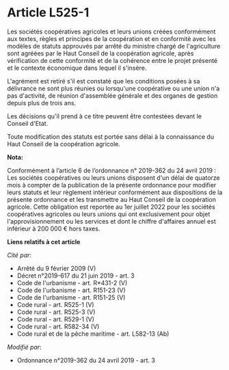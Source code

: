 # Article L525-1

Les sociétés coopératives agricoles et leurs unions créées conformément aux textes, règles et principes de la coopération et
en conformité avec les modèles de statuts approuvés par arrêté du ministre chargé de l'agriculture sont agréées par le Haut
Conseil de la coopération agricole, après vérification de cette conformité et de la cohérence entre le projet présenté et le
contexte économique dans lequel il s'insère.

L'agrément est retiré s'il est constaté que les conditions posées à sa délivrance ne sont plus réunies ou lorsqu'une
coopérative ou une union n'a pas d'activité, de réunion d'assemblée générale et des organes de gestion depuis plus de trois
ans.

Les décisions qu'il prend à ce titre peuvent être contestées devant le Conseil d'Etat.

Toute modification des statuts est portée sans délai à la connaissance du Haut Conseil de la coopération agricole.

**Nota:**

Conformément à l’article 6 de l’ordonnance n° 2019-362 du 24 avril 2019 : Les sociétés coopératives ou leurs unions disposent
d'un délai de quatorze mois à compter de la publication de la présente ordonnance pour modifier leurs statuts et leur
règlement intérieur conformément aux dispositions de la présente ordonnance et les transmettre au Haut Conseil de la
coopération agricole. Cette obligation est reportée au 1er juillet 2022 pour les sociétés coopératives agricoles ou leurs
unions qui ont exclusivement pour objet l'approvisionnement ou les services et dont le chiffre d'affaires annuel est
inférieur à 200 000 € hors taxes.

**Liens relatifs à cet article**

_Cité par_:

  - Arrêté du 9 février 2009 (V)
  - Décret n°2019-617 du 21 juin 2019 - art. 3
  - Code de l'urbanisme - art. R*431-2 (V)
  - Code de l'urbanisme - art. R151-23 (V)
  - Code de l'urbanisme - art. R151-25 (V)
  - Code rural - art. R525-1 (V)
  - Code rural - art. R525-3 (V)
  - Code rural - art. R529-1 (V)
  - Code rural - art. R582-34 (V)
  - Code rural et de la pêche maritime - art. L582-13 (Ab)

_Modifié par_:

  - Ordonnance n°2019-362 du 24 avril 2019 - art. 3
